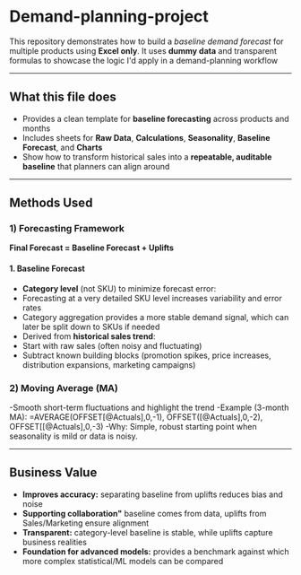 # Demand-planning-project
This repository demonstrates how to build a *baseline demand forecast* for multiple products using **Excel only**. 
It uses **dummy data** and transparent formulas to showcase the logic I'd apply in a demand-planning workflow

---

## What this file does

- Provides a clean template for **baseline forecasting** across products and months
- Includes sheets for **Raw Data**, **Calculations**, **Seasonality**, **Baseline Forecast**, and **Charts**
- Show how to transform historical sales into a **repeatable, auditable baseline** that planners can align around

---

## Methods Used 

### 1) Forecasting Framework
**Final Forecast = Baseline Forecast + Uplifts**
#### 1. Baseline Forecast
- **Category level** (not SKU) to minimize forecast error:
- Forecasting at a very detailed SKU level increases variability and error rates
- Category aggregation provides a more stable demand signal, which can later be split down to SKUs if needed
- Derived from **historical sales trend**:
- Start with raw sales (often noisy and fluctuating)
- Subtract known building blocks (promotion spikes, price increases, distribution expansions, marketing campaigns)

### 2) Moving Average (MA) 
-Smooth short-term fluctuations and highlight the trend 
-Example (3-month MA): 
=AVERAGE(OFFSET[@Actuals],0,-1), OFFSET([@Actuals],0,-2), OFFSET[[@Actuals],0,-3)
-Why: Simple, robust starting point when seasonality is mild or data is noisy. 

---

## Business Value

- **Improves accuracy:** separating baseline from uplifts reduces bias and noise
- **Supporting collaboration"** baseline comes from data, uplifts from Sales/Marketing ensure alignment
- **Transparent:** category-level baseline is stable, while uplifts capture business realities
- **Foundation for advanced models:** provides a benchmark against which more complex statistical/ML models can be compared
